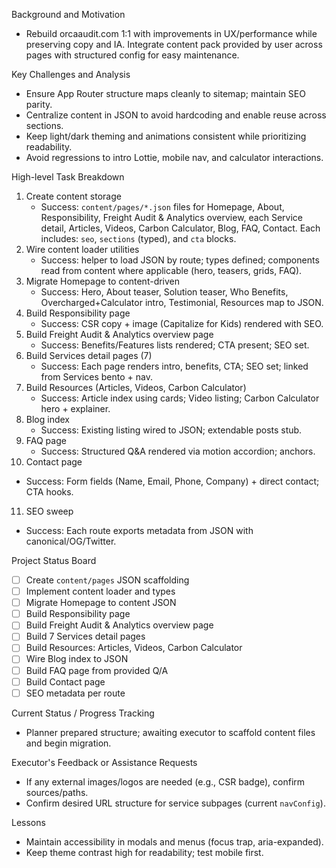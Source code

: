 Background and Motivation
- Rebuild orcaaudit.com 1:1 with improvements in UX/performance while preserving copy and IA. Integrate content pack provided by user across pages with structured config for easy maintenance.

Key Challenges and Analysis
- Ensure App Router structure maps cleanly to sitemap; maintain SEO parity.
- Centralize content in JSON to avoid hardcoding and enable reuse across sections.
- Keep light/dark theming and animations consistent while prioritizing readability.
- Avoid regressions to intro Lottie, mobile nav, and calculator interactions.

High-level Task Breakdown
1) Create content storage
   - Success: `content/pages/*.json` files for Homepage, About, Responsibility, Freight Audit & Analytics overview, each Service detail, Articles, Videos, Carbon Calculator, Blog, FAQ, Contact. Each includes: `seo`, `sections` (typed), and `cta` blocks.
2) Wire content loader utilities
   - Success: helper to load JSON by route; types defined; components read from content where applicable (hero, teasers, grids, FAQ).
3) Migrate Homepage to content-driven
   - Success: Hero, About teaser, Solution teaser, Who Benefits, Overcharged+Calculator intro, Testimonial, Resources map to JSON.
4) Build Responsibility page
   - Success: CSR copy + image (Capitalize for Kids) rendered with SEO.
5) Build Freight Audit & Analytics overview page
   - Success: Benefits/Features lists rendered; CTA present; SEO set.
6) Build Services detail pages (7)
   - Success: Each page renders intro, benefits, CTA; SEO set; linked from Services bento + nav.
7) Build Resources (Articles, Videos, Carbon Calculator)
   - Success: Article index using cards; Video listing; Carbon Calculator hero + explainer.
8) Blog index
   - Success: Existing listing wired to JSON; extendable posts stub.
9) FAQ page
   - Success: Structured Q&A rendered via motion accordion; anchors.
10) Contact page
   - Success: Form fields (Name, Email, Phone, Company) + direct contact; CTA hooks.
11) SEO sweep
   - Success: Each route exports metadata from JSON with canonical/OG/Twitter.

Project Status Board
- [ ] Create `content/pages` JSON scaffolding
- [ ] Implement content loader and types
- [ ] Migrate Homepage to content JSON
- [ ] Build Responsibility page
- [ ] Build Freight Audit & Analytics overview page
- [ ] Build 7 Services detail pages
- [ ] Build Resources: Articles, Videos, Carbon Calculator
- [ ] Wire Blog index to JSON
- [ ] Build FAQ page from provided Q/A
- [ ] Build Contact page
- [ ] SEO metadata per route

Current Status / Progress Tracking
- Planner prepared structure; awaiting executor to scaffold content files and begin migration.

Executor's Feedback or Assistance Requests
- If any external images/logos are needed (e.g., CSR badge), confirm sources/paths.
- Confirm desired URL structure for service subpages (current `navConfig`).

Lessons
- Maintain accessibility in modals and menus (focus trap, aria-expanded).
- Keep theme contrast high for readability; test mobile first.

